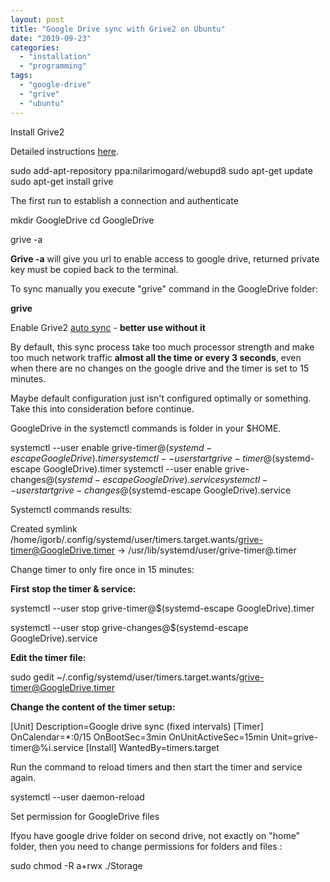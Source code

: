 ```yaml
---
layout: post
title: "Google Drive sync with Grive2 on Ubuntu"
date: "2019-09-23"
categories: 
  - "installation"
  - "programming"
tags: 
  - "google-drive"
  - "grive"
  - "ubuntu"
---
```


Install Grive2

Detailed instructions [here](http://bookofzeus.com/articles/linux/install-grive2-ubuntu/).

sudo add-apt-repository ppa:nilarimogard/webupd8
sudo apt-get update 
sudo apt-get install grive

The first run to establish a connection and authenticate

mkdir GoogleDrive
cd GoogleDrive

grive -a 

**Grive -a** will give you url to enable access to google drive, returned private key must be copied back to the terminal.

To sync manually you execute "grive" command in the GoogleDrive folder:

 **grive**

Enable Grive2 [auto sync](https://www.linuxuprising.com/2018/08/cli-google-drive-client-grive2-how-to.html) - **better use without it**

By default, this sync process take too much processor strength and make too much network traffic **almost all the time or every 3 seconds**, even when there are no changes on the google drive and the timer is set to 15 minutes.

Maybe default configuration just isn't configured optimally or something. Take this into consideration before continue.

GoogleDrive in the systemctl commands is folder in your $HOME.

systemctl --user enable grive-timer@$(systemd-escape GoogleDrive).timer 
 systemctl --user start grive-timer@$(systemd-escape GoogleDrive).timer 
 systemctl --user enable grive-changes@$(systemd-escape GoogleDrive).service 
 systemctl --user start grive-changes@$(systemd-escape GoogleDrive).service

Systemctl commands results:

Created symlink /home/igorb/.config/systemd/user/timers.target.wants/grive-timer@GoogleDrive.timer → /usr/lib/systemd/user/grive-timer@.timer

Change timer to only fire once in 15 minutes:

**First stop the timer & service:**

systemctl --user stop grive-timer@$(systemd-escape GoogleDrive).timer

systemctl --user stop grive-changes@$(systemd-escape GoogleDrive).service

**Edit the timer file:**

sudo gedit ~/.config/systemd/user/timers.target.wants/grive-timer@GoogleDrive.timer 

**Change the content of the timer setup:**

\[Unit\]
 Description=Google drive sync (fixed intervals)
 \[Timer\]
 OnCalendar=\*:0/15
 OnBootSec=3min
 OnUnitActiveSec=15min
 Unit=grive-timer@%i.service
 \[Install\]
 WantedBy=timers.target

Run the command to reload timers and then start the timer and service again.

systemctl --user daemon-reload

Set permission for GoogleDrive files

Ifyou have google drive folder on second drive, not exactly on "home" folder, then you need to change permissions for folders and files :

sudo chmod -R a+rwx ./Storage
